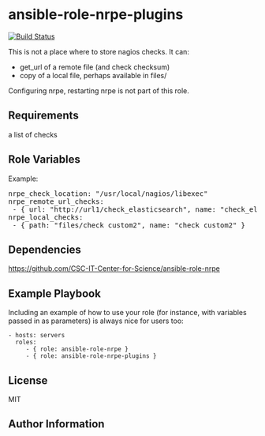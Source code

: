 ansible-role-nrpe-plugins
=========

[![Build Status](https://travis-ci.org/CSC-IT-Center-for-Science/ansible-role-nrpe-plugins.svg?branch=master)](https://travis-ci.org/CSC-IT-Center-for-Science/ansible-role-nrpe-plugins)

This is not a place where to store nagios checks. It can:

 - get_url of a remote file (and check checksum)
 - copy of a local file, perhaps available in files/

Configuring nrpe, restarting nrpe is not part of this role.

Requirements
------------

a list of checks


Role Variables
--------------

Example:
<pre>
nrpe_check_location: "/usr/local/nagios/libexec"
nrpe_remote_url_checks:
 - { url: "http://url1/check_elasticsearch", name: "check_elasticsearch", checksum: "7e39171be1095b3c6a35c9649e3d5e73bcf76a3647b99fd7a205248a35d6a6f9" }
nrpe_local_checks:
 - { path: "files/check_custom2", name: "check_custom2" }
</pre>

Dependencies
------------

https://github.com/CSC-IT-Center-for-Science/ansible-role-nrpe

Example Playbook
----------------

Including an example of how to use your role (for instance, with variables passed in as parameters) is always nice for users too:

    - hosts: servers
      roles:
         - { role: ansible-role-nrpe }
         - { role: ansible-role-nrpe-plugins }

License
-------

MIT

Author Information
------------------
